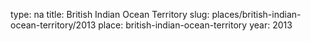 type: na
title: British Indian Ocean Territory
slug: places/british-indian-ocean-territory/2013
place: british-indian-ocean-territory
year: 2013
